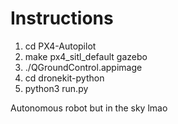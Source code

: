 
# Instructions

 1. cd PX4-Autopilot
 2. make px4_sitl_default gazebo
 3. ./QGroundControl.appimage
 4. cd dronekit-python
 5. python3 run.py


Autonomous robot but in the sky lmao



